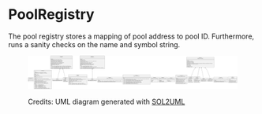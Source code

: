 # PoolRegistry

The pool registry stores a mapping of pool address to pool ID. Furthermore, runs a sanity checks on the name and symbol string.

<figure><img src="../../../../.gitbook/assets/reigstry.svg" alt=""><figcaption><p>Credits: UML diagram generated with <a href="https://github.com/naddison36/sol2uml">SOL2UML</a></p></figcaption></figure>
